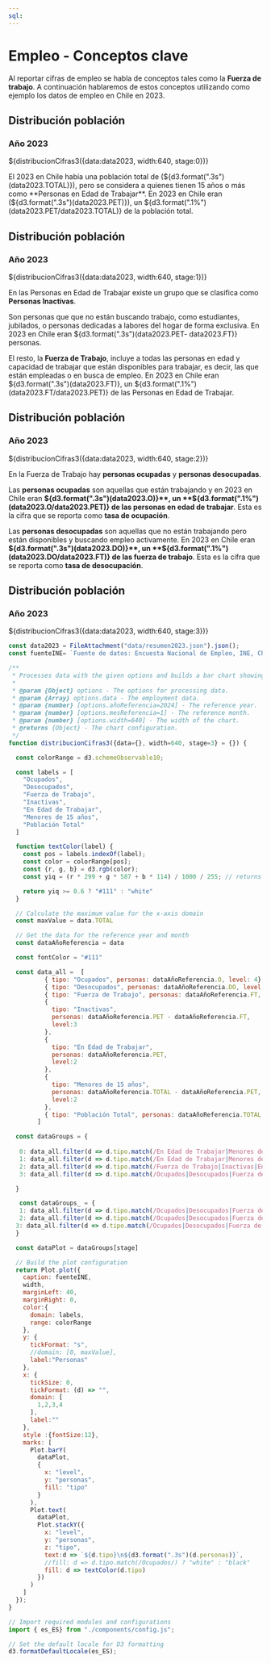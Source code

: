 ```yaml
---
sql:
---
```


# Empleo - Conceptos clave 


Al reportar cifras de empleo se habla de conceptos tales como la **Fuerza de trabajo**. A continuación hablaremos de estos conceptos utilizando como ejemplo los datos de empleo en Chile en 2023. 

<div class="card">
<h2>Distribución población</h2>
<h3>Año 2023</h3>
<div>${distribucionCifras3({data:data2023, width:640, stage:0})}</div>
</div><!--card-->

El 2023 en Chile había una población total de (${d3.format(".3s")(data2023.TOTAL)}), pero se considera a quienes tienen 15 años o más como **Personas en Edad de Trabajar**.  En 2023 en Chile eran (${d3.format(".3s")(data2023.PET)}), un ${d3.format(".1%")(data2023.PET/data2023.TOTAL)} de la población total.


<div class="card">
<h2>Distribución población</h2>
<h3>Año 2023</h3>
<div>${distribucionCifras3({data:data2023, width:640, stage:1})}</div>

</div><!--card-->


En las Personas en Edad de Trabajar existe un grupo que se clasifica como **Personas Inactivas**.  

Son personas que que no están buscando trabajo, como estudiantes, jubilados, o personas dedicadas a labores del hogar de forma exclusiva. En 2023 en Chile eran ${d3.format(".3s")(data2023.PET- data2023.FT)} personas.

El resto, la **Fuerza de Trabajo**, incluye a todas las personas en edad y capacidad de trabajar que están disponibles para trabajar, es decir, las que están empleadas o en busca de empleo. En 2023 en Chile eran ${d3.format(".3s")(data2023.FT)}, un ${d3.format(".1%")(data2023.FT/data2023.PET)} de las Personas en Edad de Trabajar.

<div class="card">
<h2>Distribución población</h2>
<h3>Año 2023</h3>
<div>${distribucionCifras3({data:data2023, width:640, stage:2})}</div>
</div><!--card-->


En la Fuerza de Trabajo hay **personas ocupadas** y **personas desocupadas**.

Las **personas ocupadas** son aquellas que están trabajando y en 2023 en Chile eran **${d3.format(".3s")(data2023.O)}**, un **${d3.format(".1%")(data2023.O/data2023.PET)} de las personas en edad de trabajar**.  Esta es la cifra que se reporta como **tasa de ocupación**.

Las **personas desocupadas** son aquellas que no están trabajando pero están disponibles y buscando empleo activamente. En 2023 en Chile eran **${d3.format(".3s")(data2023.DO)}**, un **${d3.format(".1%")(data2023.DO/data2023.FT)} de las fuerza de trabajo**. Esta es la cifra que se reporta como **tasa de desocupación**.

<div class="card">
<h2>Distribución población</h2>
<h3>Año 2023</h3>
<div>${distribucionCifras3({data:data2023, width:640, stage:3})}</div>
</div><!--card-->


```js
const data2023 = FileAttachment("data/resumen2023.json").json();
const fuenteINE= `Fuente de datos: Encuesta Nacional de Empleo, INE, Chile`;
``` 

```js
/**
 * Processes data with the given options and builds a bar chart showing the distribution of the population.
 * 
 * @param {Object} options - The options for processing data.
 * @param {Array} options.data - The employment data.
 * @param {number} [options.añoReferencia=2024] - The reference year.
 * @param {number} [options.mesReferencia=1] - The reference month.
 * @param {number} [options.width=640] - The width of the chart.
 * @returns {Object} - The chart configuration.
 */
function distribucionCifras3({data={}, width=640, stage=3} = {}) {

  const colorRange = d3.schemeObservable10;

  const labels = [
    "Ocupados",
    "Desocupados",
    "Fuerza de Trabajo",
    "Inactivas",
    "En Edad de Trabajar",
    "Menores de 15 años",
    "Población Total"
  ]

  function textColor(label) {
    const pos = labels.indexOf(label);
    const color = colorRange[pos];
    const {r, g, b} = d3.rgb(color);
    const yiq = (r * 299 + g * 587 + b * 114) / 1000 / 255; // returns values between 0 and 1

    return yiq >= 0.6 ? "#111" : "white"
  }

  // Calculate the maximum value for the x-axis domain
  const maxValue = data.TOTAL

  // Get the data for the reference year and month
  const dataAñoReferencia = data

  const fontColor = "#111"

  const data_all =  [
          { tipo: "Ocupados", personas: dataAñoReferencia.O, level: 4},
          { tipo: "Desocupados", personas: dataAñoReferencia.DO, level: 4 },
          { tipo: "Fuerza de Trabajo", personas: dataAñoReferencia.FT, level:3 },
          {
            tipo: "Inactivas",
            personas: dataAñoReferencia.PET - dataAñoReferencia.FT,
            level:3
          },
          {
            tipo: "En Edad de Trabajar",
            personas: dataAñoReferencia.PET,
            level:2
          },
          {
            tipo: "Menores de 15 años",
            personas: dataAñoReferencia.TOTAL - dataAñoReferencia.PET,
            level:2
          },
          { tipo: "Población Total", personas: dataAñoReferencia.TOTAL , level:1}
        ]

  const dataGroups = {
    
   0: data_all.filter(d => d.tipo.match(/En Edad de Trabajar|Menores de 15 años|Población Tota|Fuerza de Trabajo|Inactivas|Ocupados|Desocupados/)),
   1: data_all.filter(d => d.tipo.match(/En Edad de Trabajar|Menores de 15 años|Población Tota/)),
   2: data_all.filter(d => d.tipo.match(/Fuerza de Trabajo|Inactivas|En Edad de Trabajar/)),
   3: data_all.filter(d => d.tipo.match(/Ocupados|Desocupados|Fuerza de Trabajo/))

  }

   const dataGroups_ = {
   1: data_all.filter(d => d.tipo.match(/Ocupados|Desocupados|Fuerza de Trabajo/)),
   2: data_all.filter(d => d.tipo.match(/Ocupados|Desocupados|Fuerza de Trabajo|Inactivas|En Edad de Trabajar/)),
  3: data_all.filter(d => d.tipo.match(/Ocupados|Desocupados|Fuerza de Trabajo|Inactivas|En Edad de Trabajar|Menores de 15 años|Población Total/))
  }

  const dataPlot = dataGroups[stage]

  // Build the plot configuration
  return Plot.plot({
    caption: fuenteINE,
    width,
    marginLeft: 40,
    marginRight: 0,
    color:{
      domain: labels,
      range: colorRange
    },
    y: { 
      tickFormat: "s", 
      //domain: [0, maxValue],       
      label:"Personas"
    },
    x: {
      tickSize: 0,
      tickFormat: (d) => "",
      domain: [
        1,2,3,4
      ],
      label:""
    },
    style :{fontSize:12},
    marks: [
      Plot.barY(
        dataPlot,
        {
          x: "level",
          y: "personas",
          fill: "tipo"
        }
      ),
      Plot.text(
        dataPlot,
        Plot.stackY({
          x: "level",
          y: "personas",
          z: "tipo",
          text:d => `${d.tipo}\n${d3.format(".3s")(d.personas)}`,
          //fill: d => d.tipo.match(/Ocupados/) ? "white" : "black"
          fill: d => textColor(d.tipo)
        })
      )
    ]
  });
}

```

```js
// Import required modules and configurations
import { es_ES} from "./components/config.js";

// Set the default locale for D3 formatting
d3.formatDefaultLocale(es_ES);
```